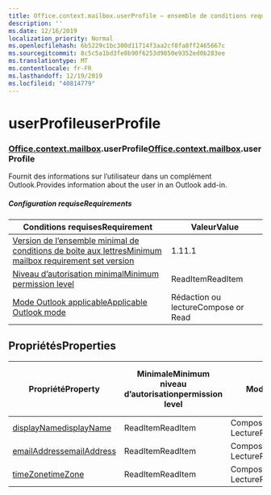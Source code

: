 ```yaml
---
title: Office.context.mailbox.userProfile – ensemble de conditions requises 1.5
description: ''
ms.date: 12/16/2019
localization_priority: Normal
ms.openlocfilehash: 6b5229c1bc300d11714f3aa2cf8fa8ff2465667c
ms.sourcegitcommit: 8c5c5a1bd3fe8b90f6253d9850e9352ed0b283ee
ms.translationtype: MT
ms.contentlocale: fr-FR
ms.lasthandoff: 12/19/2019
ms.locfileid: "40814779"
---
```

# <a name="userprofile"></a><span data-ttu-id="05fa8-102">userProfile</span><span class="sxs-lookup"><span data-stu-id="05fa8-102">userProfile</span></span>

### <a name="officeofficemdcontextofficecontextmdmailboxofficecontextmailboxmduserprofile"></a><span data-ttu-id="05fa8-103">[Office](office.md)[.context](office.context.md)[.mailbox](office.context.mailbox.md).userProfile</span><span class="sxs-lookup"><span data-stu-id="05fa8-103">[Office](office.md)[.context](office.context.md)[.mailbox](office.context.mailbox.md).userProfile</span></span>

<span data-ttu-id="05fa8-104">Fournit des informations sur l’utilisateur dans un complément Outlook.</span><span class="sxs-lookup"><span data-stu-id="05fa8-104">Provides information about the user in an Outlook add-in.</span></span>

##### <a name="requirements"></a><span data-ttu-id="05fa8-105">Configuration requise</span><span class="sxs-lookup"><span data-stu-id="05fa8-105">Requirements</span></span>

|<span data-ttu-id="05fa8-106">Conditions requises</span><span class="sxs-lookup"><span data-stu-id="05fa8-106">Requirement</span></span>| <span data-ttu-id="05fa8-107">Valeur</span><span class="sxs-lookup"><span data-stu-id="05fa8-107">Value</span></span>|
|---|---|
|[<span data-ttu-id="05fa8-108">Version de l’ensemble minimal de conditions de boîte aux lettres</span><span class="sxs-lookup"><span data-stu-id="05fa8-108">Minimum mailbox requirement set version</span></span>](../../requirement-sets/outlook-api-requirement-sets.md)| <span data-ttu-id="05fa8-109">1.1</span><span class="sxs-lookup"><span data-stu-id="05fa8-109">1.1</span></span>|
|[<span data-ttu-id="05fa8-110">Niveau d’autorisation minimal</span><span class="sxs-lookup"><span data-stu-id="05fa8-110">Minimum permission level</span></span>](/outlook/add-ins/understanding-outlook-add-in-permissions)| <span data-ttu-id="05fa8-111">ReadItem</span><span class="sxs-lookup"><span data-stu-id="05fa8-111">ReadItem</span></span>|
|[<span data-ttu-id="05fa8-112">Mode Outlook applicable</span><span class="sxs-lookup"><span data-stu-id="05fa8-112">Applicable Outlook mode</span></span>](/outlook/add-ins/#extension-points)| <span data-ttu-id="05fa8-113">Rédaction ou lecture</span><span class="sxs-lookup"><span data-stu-id="05fa8-113">Compose or Read</span></span>|

## <a name="properties"></a><span data-ttu-id="05fa8-114">Propriétés</span><span class="sxs-lookup"><span data-stu-id="05fa8-114">Properties</span></span>

| <span data-ttu-id="05fa8-115">Propriété</span><span class="sxs-lookup"><span data-stu-id="05fa8-115">Property</span></span> | <span data-ttu-id="05fa8-116">Minimale</span><span class="sxs-lookup"><span data-stu-id="05fa8-116">Minimum</span></span><br><span data-ttu-id="05fa8-117">niveau d’autorisation</span><span class="sxs-lookup"><span data-stu-id="05fa8-117">permission level</span></span> | <span data-ttu-id="05fa8-118">Modes</span><span class="sxs-lookup"><span data-stu-id="05fa8-118">Modes</span></span> | <span data-ttu-id="05fa8-119">Type de retour</span><span class="sxs-lookup"><span data-stu-id="05fa8-119">Return type</span></span> | <span data-ttu-id="05fa8-120">Minimale</span><span class="sxs-lookup"><span data-stu-id="05fa8-120">Minimum</span></span><br><span data-ttu-id="05fa8-121">ensemble de conditions requises</span><span class="sxs-lookup"><span data-stu-id="05fa8-121">requirement set</span></span> |
|---|---|---|---|:---:|
| [<span data-ttu-id="05fa8-122">displayName</span><span class="sxs-lookup"><span data-stu-id="05fa8-122">displayName</span></span>](/javascript/api/outlook/office.userprofile?view=outlook-js-1.5#displayname) | <span data-ttu-id="05fa8-123">ReadItem</span><span class="sxs-lookup"><span data-stu-id="05fa8-123">ReadItem</span></span> | <span data-ttu-id="05fa8-124">Composition</span><span class="sxs-lookup"><span data-stu-id="05fa8-124">Compose</span></span><br><span data-ttu-id="05fa8-125">Lecture</span><span class="sxs-lookup"><span data-stu-id="05fa8-125">Read</span></span> | <span data-ttu-id="05fa8-126">String</span><span class="sxs-lookup"><span data-stu-id="05fa8-126">String</span></span> | [<span data-ttu-id="05fa8-127">1.1</span><span class="sxs-lookup"><span data-stu-id="05fa8-127">1.1</span></span>](../requirement-set-1.1/outlook-requirement-set-1.1.md) |
| [<span data-ttu-id="05fa8-128">emailAddress</span><span class="sxs-lookup"><span data-stu-id="05fa8-128">emailAddress</span></span>](/javascript/api/outlook/office.userprofile?view=outlook-js-1.5#emailaddress) | <span data-ttu-id="05fa8-129">ReadItem</span><span class="sxs-lookup"><span data-stu-id="05fa8-129">ReadItem</span></span> | <span data-ttu-id="05fa8-130">Composition</span><span class="sxs-lookup"><span data-stu-id="05fa8-130">Compose</span></span><br><span data-ttu-id="05fa8-131">Lecture</span><span class="sxs-lookup"><span data-stu-id="05fa8-131">Read</span></span> | <span data-ttu-id="05fa8-132">String</span><span class="sxs-lookup"><span data-stu-id="05fa8-132">String</span></span> | [<span data-ttu-id="05fa8-133">1.1</span><span class="sxs-lookup"><span data-stu-id="05fa8-133">1.1</span></span>](../requirement-set-1.1/outlook-requirement-set-1.1.md) |
| [<span data-ttu-id="05fa8-134">timeZone</span><span class="sxs-lookup"><span data-stu-id="05fa8-134">timeZone</span></span>](/javascript/api/outlook/office.userprofile?view=outlook-js-1.5#timezone) | <span data-ttu-id="05fa8-135">ReadItem</span><span class="sxs-lookup"><span data-stu-id="05fa8-135">ReadItem</span></span> | <span data-ttu-id="05fa8-136">Composition</span><span class="sxs-lookup"><span data-stu-id="05fa8-136">Compose</span></span><br><span data-ttu-id="05fa8-137">Lecture</span><span class="sxs-lookup"><span data-stu-id="05fa8-137">Read</span></span> | <span data-ttu-id="05fa8-138">String</span><span class="sxs-lookup"><span data-stu-id="05fa8-138">String</span></span> | [<span data-ttu-id="05fa8-139">1.1</span><span class="sxs-lookup"><span data-stu-id="05fa8-139">1.1</span></span>](../requirement-set-1.1/outlook-requirement-set-1.1.md) |
